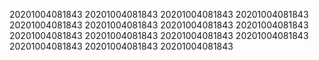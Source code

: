 20201004081843
20201004081843
20201004081843
20201004081843
20201004081843
20201004081843
20201004081843
20201004081843
20201004081843
20201004081843
20201004081843
20201004081843
20201004081843
20201004081843
20201004081843
